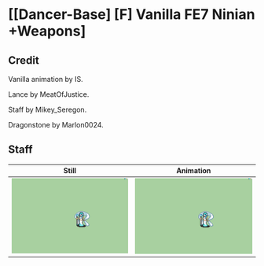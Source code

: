 # [\[Dancer-Base\] \[F\] Vanilla FE7 Ninian +Weapons]

## Credit

Vanilla animation by IS.

Lance by MeatOfJustice.

Staff by Mikey_Seregon.

Dragonstone by Marlon0024.

## Staff

| Still | Animation |
| :---: | :-------: |
| ![Staff still](./Staff_000.png) | ![Staff animation](./Staff.gif) |
